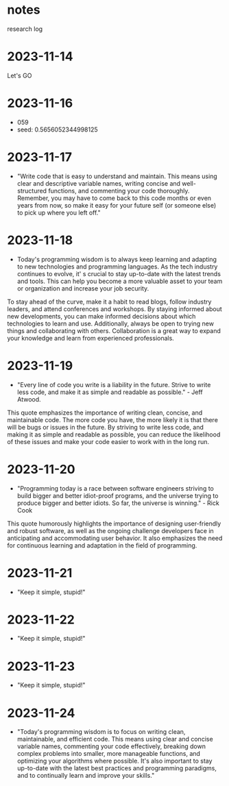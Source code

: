 # notes
research log
# 2023-11-14
Let's GO

# 2023-11-16
- 059
- seed: 0.5656052344998125

# 2023-11-17
- "Write code that is easy to understand and maintain. This means using clear and descriptive variable names, writing concise and well-structured functions, and commenting your code thoroughly. Remember, you may have to come back to this code months or even years from now, so make it easy for your future self (or someone else) to pick up where you left off."

# 2023-11-18
- Today's programming wisdom is to always keep learning and adapting to new technologies and programming languages. As the tech industry continues to evolve, it' s crucial to stay up-to-date with the latest trends and tools. This can help you become a more valuable asset to your team or organization and increase your job security.

To stay ahead of the curve, make it a habit to read blogs, follow industry leaders, and attend conferences and workshops. By staying informed about new developments, you can make informed decisions about which technologies to learn and use. Additionally, always be open to trying new things and collaborating with others. Collaboration is a great way to expand your knowledge and learn from experienced professionals.

# 2023-11-19
- "Every line of code you write is a liability in the future. Strive to write less code, and make it as simple and readable as possible." - Jeff Atwood. 

This quote emphasizes the importance of writing clean, concise, and maintainable code. The more code you have, the more likely it is that there will be bugs or issues in the future. By striving to write less code, and making it as simple and readable as possible, you can reduce the likelihood of these issues and make your code easier to work with in the long run.

# 2023-11-20
- "Programming today is a race between software engineers striving to build bigger and better idiot-proof programs, and the universe trying to produce bigger and better idiots. So far, the universe is winning." - Rick Cook

This quote humorously highlights the importance of designing user-friendly and robust software, as well as the ongoing challenge developers face in anticipating and accommodating user behavior. It also emphasizes the need for continuous learning and adaptation in the field of programming.

# 2023-11-21
- "Keep it simple, stupid!"

# 2023-11-22
- "Keep it simple, stupid!"

# 2023-11-23
- "Keep it simple, stupid!"

# 2023-11-24
- "Today's programming wisdom is to focus on writing clean, maintainable, and efficient code. This means using clear and concise variable names, commenting your code effectively, breaking down complex problems into smaller, more manageable functions, and optimizing your algorithms where possible. It's also important to stay up-to-date with the latest best practices and programming paradigms, and to continually learn and improve your skills."
